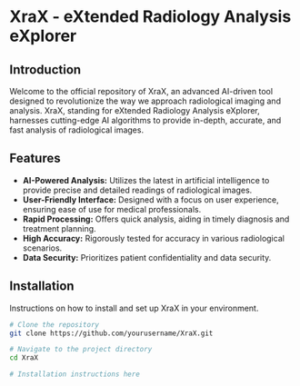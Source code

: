 # XraX - eXtended Radiology Analysis eXplorer

## Introduction
Welcome to the official repository of XraX, an advanced AI-driven tool designed to revolutionize the way we approach radiological imaging and analysis. XraX, standing for eXtended Radiology Analysis eXplorer, harnesses cutting-edge AI algorithms to provide in-depth, accurate, and fast analysis of radiological images.

## Features
- **AI-Powered Analysis:** Utilizes the latest in artificial intelligence to provide precise and detailed readings of radiological images.
- **User-Friendly Interface:** Designed with a focus on user experience, ensuring ease of use for medical professionals.
- **Rapid Processing:** Offers quick analysis, aiding in timely diagnosis and treatment planning.
- **High Accuracy:** Rigorously tested for accuracy in various radiological scenarios.
- **Data Security:** Prioritizes patient confidentiality and data security.

## Installation
Instructions on how to install and set up XraX in your environment.

```bash
# Clone the repository
git clone https://github.com/yourusername/XraX.git

# Navigate to the project directory
cd XraX

# Installation instructions here
